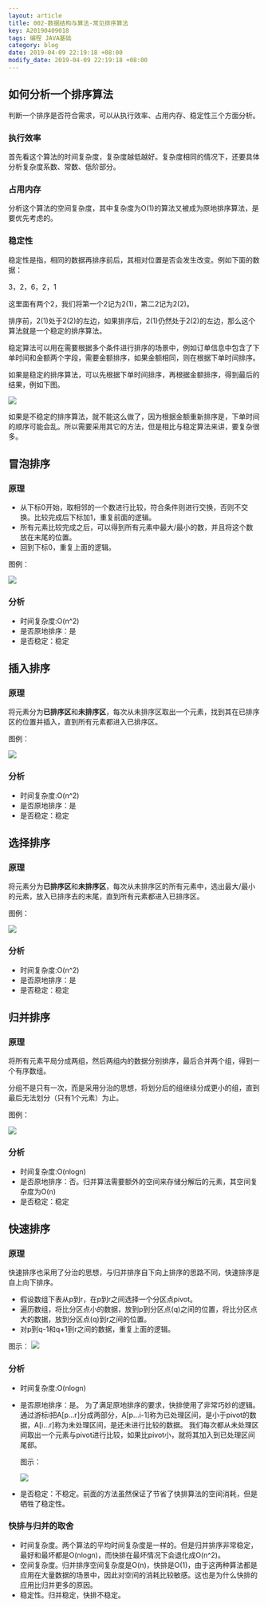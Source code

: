 ```yaml
---
layout: article
title: 002-数据结构与算法-常见排序算法
key: A20190409018
tags: 编程 JAVA基础
category: blog
date: 2019-04-09 22:19:18 +08:00
modify_date: 2019-04-09 22:19:18 +08:00
---
```


## 如何分析一个排序算法

判断一个排序是否符合需求，可以从执行效率、占用内存、稳定性三个方面分析。

<!--more-->

### 执行效率

首先看这个算法的时间复杂度，复杂度越低越好。复杂度相同的情况下，还要具体分析复杂度系数、常数、低阶部分。

### 占用内存

分析这个算法的空间复杂度，其中复杂度为O(1)的算法又被成为原地排序算法，是要优先考虑的。

### 稳定性

稳定性是指，相同的数据再排序前后，其相对位置是否会发生改变。例如下面的数据：

3，2，6，2，1

这里面有两个2，我们将第一个2记为2(1)，第二2记为2(2)。

排序前，2(1)处于2(2)的左边，如果排序后，2(1)仍然处于2(2)的左边，那么这个算法就是一个稳定的排序算法。

稳定算法可以用在需要根据多个条件进行排序的场景中，例如订单信息中包含了下单时间和金额两个字段，需要金额排序，如果金额相同，则在根据下单时间排序。

如果是稳定的排序算法，可以先根据下单时间排序，再根据金额排序，得到最后的结果，例如下图。

![](https://wangtao-1256981172.cos.ap-guangzhou.myqcloud.com/15526230327225/WechatIMG843.jpeg)

如果是不稳定的排序算法，就不能这么做了，因为根据金额重新排序是，下单时间的顺序可能会乱。所以需要采用其它的方法，但是相比与稳定算法来讲，要复杂很多。


## 冒泡排序

### 原理

* 从下标0开始，取相邻的一个数进行比较，符合条件则进行交换，否则不交换。比较完成后下标加1，重复前面的逻辑。
* 所有元素比较完成之后，可以得到所有元素中最大/最小的数，并且将这个数放在末尾的位置。
* 回到下标0，重复上面的逻辑。

图例：

![](https://wangtao-1256981172.cos.ap-guangzhou.myqcloud.com/15526230327225/WechatIMG844.jpeg)

### 分析

* 时间复杂度:O(n^2)
* 是否原地排序：是
* 是否稳定：稳定

## 插入排序

### 原理

将元素分为**已排序区**和**未排序区**，每次从未排序区取出一个元素，找到其在已排序区的位置并插入，直到所有元素都进入已排序区。

图例：

![](https://wangtao-1256981172.cos.ap-guangzhou.myqcloud.com/15526230327225/WechatIMG845.jpeg)

### 分析

* 时间复杂度:O(n^2)
* 是否原地排序：是
* 是否稳定：稳定

## 选择排序

### 原理

将元素分为**已排序区**和**未排序区**，每次从未排序区的所有元素中，选出最大/最小的元素，放入已排序去的末尾，直到所有元素都进入已排序区。

图例：

![](https://wangtao-1256981172.cos.ap-guangzhou.myqcloud.com/15526230327225/WechatIMG846.jpeg)

### 分析

* 时间复杂度:O(n^2)
* 是否原地排序：是
* 是否稳定：稳定

## 归并排序

### 原理

将所有元素平局分成两组，然后两组内的数据分别排序，最后合并两个组，得到一个有序数组。

分组不是只有一次，而是采用分治的思想，将划分后的组继续分成更小的组，直到最后无法划分（只有1个元素）为止。

图例：

![](https://wangtao-1256981172.cos.ap-guangzhou.myqcloud.com/15526230327225/WechatIMG847.jpeg)

### 分析

* 时间复杂度:O(nlogn)
* 是否原地排序：否。归并算法需要额外的空间来存储分解后的元素，其空间复杂度为O(n)
* 是否稳定：稳定

## 快速排序

### 原理

快速排序也采用了分治的思想，与归并排序自下向上排序的思路不同，快速排序是自上向下排序。

* 假设数组下表从p到r，在p到r之间选择一个分区点pivot。
* 遍历数组，将比分区点小的数据，放到p到分区点(q)之间的位置，将比分区点大的数据，放到分区点(q)到r之间的位置。
* 对p到q-1和q+1到r之间的数据，重复上面的逻辑。

图示：
![](https://wangtao-1256981172.cos.ap-guangzhou.myqcloud.com/15526230327225/%E5%B1%8F%E5%B9%95%E5%BF%AB%E7%85%A7%202019-03-15%20%E4%B8%8B%E5%8D%8812.51.44.png)

### 分析

* 时间复杂度:O(nlogn)
* 是否原地排序：是。
  为了满足原地排序的要求，快排使用了非常巧妙的逻辑。
  通过游标i把A[p...r]分成两部分，A[p...i-1]称为已处理区间，是小于pivot的数据，A[i...r]称为未处理区间，是还未进行比较的数据。
  我们每次都从未处理区间取出一个元素与pivot进行比较，如果比pivot小，就将其加入到已处理区间尾部。
  
  图示：
  
  ![](https://wangtao-1256981172.cos.ap-guangzhou.myqcloud.com/15526230327225/WechatIMG850.jpeg)

* 是否稳定：不稳定。前面的方法虽然保证了节省了快排算法的空间消耗，但是牺牲了稳定性。

### 快排与归并的取舍

* 时间复杂度。两个算法的平均时间复杂度是一样的。但是归并排序非常稳定，最好和最坏都是O(nlogn)，而快排在最坏情况下会退化成O(n^2)。
* 空间复杂度。归并排序空间复杂度是O(n)，快排是O(1)，由于这两种算法都是应用在大量数据的场景中，因此对空间的消耗比较敏感。这也是为什么快排的应用比归并更多的原因。
* 稳定性。归并稳定，快排不稳定。

